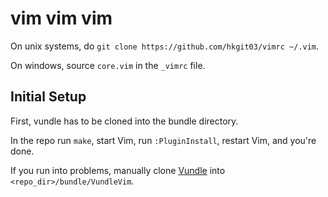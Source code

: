 # vim vim vim

On unix systems, do `git clone https://github.com/hkgit03/vimrc ~/.vim`.

On windows, source `core.vim` in the `_vimrc` file.


## Initial Setup

First, vundle has to be cloned into the bundle directory.

In the repo run `make`, start Vim, run `:PluginInstall`, restart Vim, and you're done.

If you run into problems, manually clone [Vundle](https://github.com/VundleVim/Vundle.vim) into `<repo_dir>/bundle/VundleVim`.
